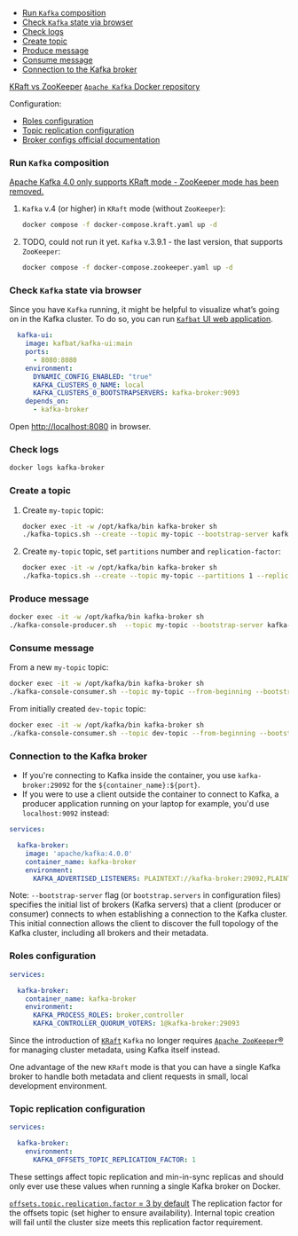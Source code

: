 
- [Run `Kafka` composition](#run-kafka-composition)
- [Check `Kafka` state via browser](#check-kafka-state-via-browser)
- [Check logs](#check-logs)
- [Create topic](#create-a-topic)
- [Produce message](#produce-message)
- [Consume message](#consume-message)
- [Connection to the Kafka broker](#connection-to-the-kafka-broker)

[KRaft vs ZooKeeper](#kraft-vs-zookeeper)
[`Apache Kafka` Docker repository](https://hub.docker.com/r/apache/kafka)

Configuration:
- [Roles configuration](#roles-configuration)
- [Topic replication configuration](#topic-replication-configuration)
- [Broker configs official documentation](https://docs.confluent.io/platform/current/installation/configuration/broker-configs.html)


### Run `Kafka` composition

[Apache Kafka 4.0 only supports KRaft mode - ZooKeeper mode has been removed.](https://kafka.apache.org/documentation/)

1. `Kafka` v.4 (or higher) in `KRaft` mode (without `ZooKeeper`):
    ```bash
    docker compose -f docker-compose.kraft.yaml up -d
    ```
2. TODO, could not run it yet. `Kafka` v.3.9.1 - the last version, that supports `ZooKeeper`:
    ```bash
    docker compose -f docker-compose.zookeeper.yaml up -d
    ```

### Check `Kafka` state via browser

Since you have `Kafka` running, it might be helpful to visualize what’s going on in the Kafka cluster. 
To do so, you can run [`Kafbat` UI web application](https://github.com/kafbat/kafka-ui).

```yaml
  kafka-ui:
    image: kafbat/kafka-ui:main
    ports:
      - 8080:8080
    environment:
      DYNAMIC_CONFIG_ENABLED: "true"
      KAFKA_CLUSTERS_0_NAME: local
      KAFKA_CLUSTERS_0_BOOTSTRAPSERVERS: kafka-broker:9093
    depends_on:
      - kafka-broker
```

Open [http://localhost:8080](http://localhost:8080) in browser.

### Check logs

```bash
docker logs kafka-broker
```

### Create a topic

1. Create `my-topic` topic:
   ```bash
   docker exec -it -w /opt/kafka/bin kafka-broker sh
   ./kafka-topics.sh --create --topic my-topic --bootstrap-server kafka-broker:29092
   ```
2. Create `my-topic` topic, set `partitions` number and `replication-factor`:
   ```bash
   docker exec -it -w /opt/kafka/bin kafka-broker sh
   ./kafka-topics.sh --create --topic my-topic --partitions 1 --replication-factor 1 --bootstrap-server kafka-broker:29092
   ```

### Produce message

```bash
docker exec -it -w /opt/kafka/bin kafka-broker sh
./kafka-console-producer.sh  --topic my-topic --bootstrap-server kafka-broker:29092
```

### Consume message

From a new `my-topic` topic:
```bash
docker exec -it -w /opt/kafka/bin kafka-broker sh
./kafka-console-consumer.sh --topic my-topic --from-beginning --bootstrap-server kafka-broker:29092
```

From initially created `dev-topic` topic:
```bash
docker exec -it -w /opt/kafka/bin kafka-broker sh
./kafka-console-consumer.sh --topic dev-topic --from-beginning --bootstrap-server kafka-broker:29092
```

### Connection to the Kafka broker

- If you're connecting to Kafka inside the container, you use `kafka-broker:29092` for the `${container_name}:${port}`.
- If you were to use a client outside the container to connect to Kafka, a producer application running on your 
  laptop for example, you'd use `localhost:9092` instead:
```yaml
services:

  kafka-broker:
    image: 'apache/kafka:4.0.0'
    container_name: kafka-broker
    environment:
      KAFKA_ADVERTISED_LISTENERS: PLAINTEXT://kafka-broker:29092,PLAINTEXT_HOST://localhost:9092
```

Note:
`--bootstrap-server` flag (or `bootstrap.servers` in configuration files) specifies the initial list of brokers 
(Kafka servers) that a client (producer or consumer) connects to when establishing a connection to the Kafka cluster. 
This initial connection allows the client to discover the full topology of the Kafka cluster, 
including all brokers and their metadata.

### Roles configuration

```yaml
services:

  kafka-broker:
    container_name: kafka-broker
    environment:
      KAFKA_PROCESS_ROLES: broker,controller
      KAFKA_CONTROLLER_QUORUM_VOTERS: 1@kafka-broker:29093
```


Since the introduction of [`KRaft`](https://docs.confluent.io/platform/current/kafka-metadata/kraft.html) `Kafka` 
no longer requires [`Apache ZooKeeper`®](https://zookeeper.apache.org/) for managing cluster metadata, 
using Kafka itself instead. 

One advantage of the new `KRaft` mode is that you can have a single Kafka broker to handle both 
metadata and client requests in small, local development environment.

###  Topic replication configuration

```yaml
services:

  kafka-broker:
    environment:
      KAFKA_OFFSETS_TOPIC_REPLICATION_FACTOR: 1
```

These settings affect topic replication and min-in-sync replicas and should only ever use these values 
when running a single Kafka broker on Docker.

[`offsets.topic.replication.factor` = 3 by default](https://docs.confluent.io/platform/current/installation/configuration/broker-configs.html#offsets-topic-replication-factor) 
The replication factor for the offsets topic (set higher to ensure availability). 
Internal topic creation will fail until the cluster size meets this replication factor requirement.
